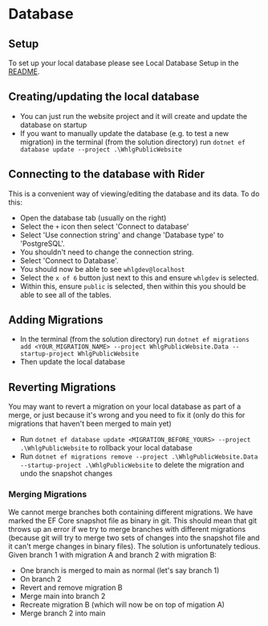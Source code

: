 # Database

## Setup

To set up your local database please see Local Database Setup in the [README](../README.md).

## Creating/updating the local database

- You can just run the website project and it will create and update the database on startup
- If you want to manually update the database (e.g. to test a new migration) in the terminal (from the solution directory) run `dotnet ef database update --project .\WhlgPublicWebsite`

## Connecting to the database with Rider

This is a convenient way of viewing/editing the database and its data. To do this:
- Open the database tab (usually on the right)
- Select the `+` icon then select 'Connect to database'
- Select 'Use connection string' and change 'Database type' to 'PostgreSQL'.
- You shouldn't need to change the connection string.
- Select 'Connect to Database'.
- You should now be able to see `whlgdev@localhost`
- Select the `x of 6` button just next to this and ensure `whlgdev` is selected.
- Within this, ensure `public` is selected, then within this you should be able to see all of the tables.

## Adding Migrations

- In the terminal (from the solution directory) run `dotnet ef migrations add <YOUR_MIGRATION_NAME> --project WhlgPublicWebsite.Data --startup-project WhlgPublicWebsite`
- Then update the local database

## Reverting Migrations

You may want to revert a migration on your local database as part of a merge, or just because it's wrong and you need to fix it (only do this for migrations that haven't been merged to main yet)
- Run `dotnet ef database update <MIGRATION_BEFORE_YOURS> --project .\WhlgPublicWebsite` to rollback your local database
- Run `dotnet ef migrations remove --project .\WhlgPublicWebsite.Data --startup-project .\WhlgPublicWebsite` to delete the migration and undo the snapshot changes

### Merging Migrations

We cannot merge branches both containing different migrations. We have marked the EF Core snapshot file as binary in git. This should mean that git throws up an error if we try to merge branches with different migrations
(because git will try to merge two sets of changes into the snapshot file and it can't merge changes in binary files).
The solution is unfortunately tedious. Given branch 1 with migration A and branch 2 with migration B:
- One branch is merged to main as normal (let's say branch 1)
- On branch 2
- Revert and remove migration B
- Merge main into branch 2
- Recreate migration B (which will now be on top of migation A)
- Merge branch 2 into main